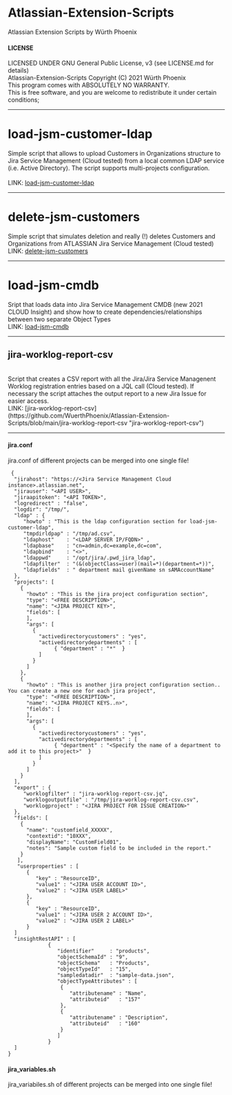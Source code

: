 # Atlassian-Extension-Scripts
Atlassian Extension Scripts by Würth Phoenix 

#### LICENSE

LICENSED UNDER GNU General Public License, v3  (see LICENSE.md for details)            
Atlassian-Extension-Scripts Copyright (C) 2021  Würth Phoenix                          
This program comes with ABSOLUTELY NO WARRANTY.                                        
This is free software, and you are welcome to redistribute it under certain conditions;

***

# load-jsm-customer-ldap 
Simple script that allows to upload Customers in Organizations structure to Jira Service Management (Cloud tested) from a local common LDAP service (i.e. Active Directory). The script supports multi-projects configuration. <br>
<br>
LINK:  [load-jsm-customer-ldap](https://github.com/WuerthPhoenix/Atlassian-Extension-Scripts/tree/main/load-jsm-customer-ldap "load-jsm-customer-ldap")

***

# delete-jsm-customers
Simple script that simulates deletion and really (!) deletes Customers and Organizations from ATLASSIAN Jira Service Management (Cloud tested) 
<br>
LINK:  [delete-jsm-customers](https://github.com/WuerthPhoenix/Atlassian-Extension-Scripts/blob/main/delete-jsm-customers "delete-jsm-customer")

***

# load-jsm-cmdb
Sript that loads data into Jira Service Management CMDB (new 2021 CLOUD Insight) and show how to create dependencies/relationships between two separate Object Types
<br>
LINK:  [load-jsm-cmdb](https://github.com/WuerthPhoenix/Atlassian-Extension-Scripts/blob/main/load-jsm-cmdb "load-jsm-cmdb")

***

## jira-worklog-report-csv
<br>
Script that creates a CSV report with all the Jira/Jira Service Managenent Worklog registration entries based on a JQL call  (Cloud tested). If necessary the script attaches the output report to a new Jira Issue for easier access.
<br>
LINK:  [jira-worklog-report-csv](https://github.com/WuerthPhoenix/Atlassian-Extension-Scripts/blob/main/jira-worklog-report-csv "jira-worklog-report-csv")

***

#### jira.conf
jira.conf of different projects can be merged into one single file!
```
 {
  "jirahost": "https://<Jira Service Management Cloud instance>.atlassian.net",
  "jirauser": "<API USER>",
  "jiraapitoken": "<API TOKEN>",
  "logredirect" : "false",
  "logdir": "/tmp/",
  "ldap" : { 
     "howto" : "This is the ldap configuration section for load-jsm-customer-ldap",
     "tmpdirldpap" : "/tmp/ad.csv",
     "ldaphost"    : "<LDAP SERVER IP/FQDN>" ,
     "ldapbase"    : "cn=admin,dc=example,dc=com",
     "ldapbind"    : "<>",
     "ldappwd"     : "/opt/jira/.pwd_jira_ldap",
     "ldapfilter"  : "(&(objectClass=user)(mail=*)(department=*))",
     "ldapfields"  : " department mail givenName sn sAMAccountName"
  },
  "projects": [
    {
      "howto" : "This is the jira project configuration section",
      "type": "<FREE DESCRIPTION>",
      "name": "<JIRA PROJECT KEY>",
      "fields": [
      ],
      "args": [
        {
          "activedirectorycustomers" : "yes",
          "activedirectorydepartments" : [
               { "department" : "*"  }
          ]
        }
      ]
    },
    {
      "howto" : "This is another jira project configuration section.. You can create a new one for each jira project",
      "type": "<FREE DESCRIPTION>",
      "name": "<JIRA PROJECT KEYS..n>",
      "fields": [
      ],
      "args": [
        {
          "activedirectorycustomers" : "yes",
          "activedirectorydepartments" : [
               { "department" : "<Specify the name of a department to add it to this project>"  }
          ]
        }
      ]
    }
  ],
  "export" : {
     "worklogfilter" : "jira-worklog-report-csv.jq",
     "worklogoutputfile" : "/tmp/jira-worklog-report-csv.csv",
     "worklogproject" : "<JIRA PROJECT FOR ISSUE CREATION>"
  },
  "fields": [
    {
      "name": "customfield_XXXXX",
      "contextid": "10XXX",
      "displayName": "CustomField01",
      "notes": "Sample custom field to be included in the report."
    }
   ],
   "userproperties" : [
      {
         "key" : "ResourceID",
         "value1" : "<JIRA USER ACCOUNT ID>",
         "value2" : "<JIRA USER LABEL>"
      },
      {
         "key" : "ResourceID",
         "value1" : "<JIRA USER 2 ACCOUNT ID>",
         "value2" : "<JIRA USER 2 LABEL>"
      }
  ]
  "insightRestAPI" : [
             {
                "identifier"     : "products",
                "objectSchemaId" : "9",
                "objectSchema"   : "Products",
                "objectTypeId"   : "15",
                "sampledatadir"  : "sample-data.json",
                "objectTypeAttributes" : [
                 { 
                    "attributename" : "Name",
                    "attributeid"   : "157" 
                 },
                 { 
                    "attributename" : "Description",
                    "attributeid"   : "160" 
                 }
                ]
             }
  ]
}

```

#### jira_variables.sh
jira_variabiles.sh of different projects can be merged into one single file! 
